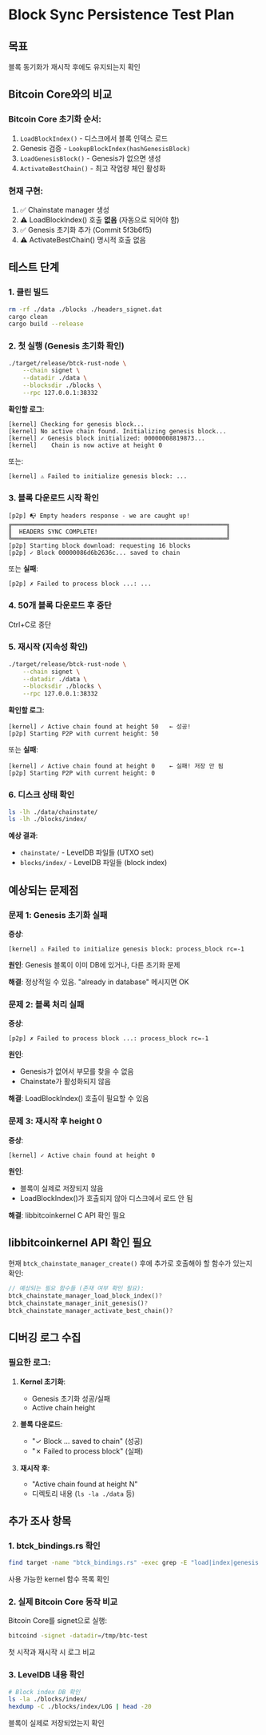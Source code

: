 # Block Sync Persistence Test Plan

## 목표
블록 동기화가 재시작 후에도 유지되는지 확인

## Bitcoin Core와의 비교

### Bitcoin Core 초기화 순서:
1. `LoadBlockIndex()` - 디스크에서 블록 인덱스 로드
2. Genesis 검증 - `LookupBlockIndex(hashGenesisBlock)`
3. `LoadGenesisBlock()` - Genesis가 없으면 생성
4. `ActivateBestChain()` - 최고 작업량 체인 활성화

### 현재 구현:
1. ✅ Chainstate manager 생성
2. ⚠️ LoadBlockIndex() 호출 **없음** (자동으로 되어야 함)
3. ✅ Genesis 초기화 추가 (Commit 5f3b6f5)
4. ⚠️ ActivateBestChain() 명시적 호출 없음

## 테스트 단계

### 1. 클린 빌드
```bash
rm -rf ./data ./blocks ./headers_signet.dat
cargo clean
cargo build --release
```

### 2. 첫 실행 (Genesis 초기화 확인)
```bash
./target/release/btck-rust-node \
    --chain signet \
    --datadir ./data \
    --blocksdir ./blocks \
    --rpc 127.0.0.1:38332
```

**확인할 로그**:
```
[kernel] Checking for genesis block...
[kernel] No active chain found. Initializing genesis block...
[kernel] ✓ Genesis block initialized: 00000008819873...
[kernel]    Chain is now active at height 0
```

또는:
```
[kernel] ⚠ Failed to initialize genesis block: ...
```

### 3. 블록 다운로드 시작 확인
```
[p2p] 📭 Empty headers response - we are caught up!
╔════════════════════════════════════════════════════════════╗
║  HEADERS SYNC COMPLETE!                                    ║
╚════════════════════════════════════════════════════════════╝
[p2p] Starting block download: requesting 16 blocks
[p2p] ✓ Block 00000086d6b2636c... saved to chain
```

또는 **실패**:
```
[p2p] ✗ Failed to process block ...: ...
```

### 4. 50개 블록 다운로드 후 중단
Ctrl+C로 중단

### 5. 재시작 (지속성 확인)
```bash
./target/release/btck-rust-node \
    --chain signet \
    --datadir ./data \
    --blocksdir ./blocks \
    --rpc 127.0.0.1:38332
```

**확인할 로그**:
```
[kernel] ✓ Active chain found at height 50   ← 성공!
[p2p] Starting P2P with current height: 50
```

또는 **실패**:
```
[kernel] ✓ Active chain found at height 0    ← 실패! 저장 안 됨
[p2p] Starting P2P with current height: 0
```

### 6. 디스크 상태 확인
```bash
ls -lh ./data/chainstate/
ls -lh ./blocks/index/
```

**예상 결과**:
- `chainstate/` - LevelDB 파일들 (UTXO set)
- `blocks/index/` - LevelDB 파일들 (block index)

## 예상되는 문제점

### 문제 1: Genesis 초기화 실패
**증상**:
```
[kernel] ⚠ Failed to initialize genesis block: process_block rc=-1
```

**원인**: Genesis 블록이 이미 DB에 있거나, 다른 초기화 문제

**해결**: 정상적일 수 있음. "already in database" 메시지면 OK

### 문제 2: 블록 처리 실패
**증상**:
```
[p2p] ✗ Failed to process block ...: process_block rc=-1
```

**원인**:
- Genesis가 없어서 부모를 찾을 수 없음
- Chainstate가 활성화되지 않음

**해결**: LoadBlockIndex() 호출이 필요할 수 있음

### 문제 3: 재시작 후 height 0
**증상**:
```
[kernel] ✓ Active chain found at height 0
```

**원인**:
- 블록이 실제로 저장되지 않음
- LoadBlockIndex()가 호출되지 않아 디스크에서 로드 안 됨

**해결**: libbitcoinkernel C API 확인 필요

## libbitcoinkernel API 확인 필요

현재 `btck_chainstate_manager_create()` 후에 추가로 호출해야 할 함수가 있는지 확인:

```rust
// 예상되는 필요 함수들 (존재 여부 확인 필요):
btck_chainstate_manager_load_block_index()?
btck_chainstate_manager_init_genesis()?
btck_chainstate_manager_activate_best_chain()?
```

## 디버깅 로그 수집

### 필요한 로그:
1. **Kernel 초기화**:
   - Genesis 초기화 성공/실패
   - Active chain height

2. **블록 다운로드**:
   - "✓ Block ... saved to chain" (성공)
   - "✗ Failed to process block" (실패)

3. **재시작 후**:
   - "Active chain found at height N"
   - 디렉토리 내용 (`ls -la ./data` 등)

## 추가 조사 항목

### 1. btck_bindings.rs 확인
```bash
find target -name "btck_bindings.rs" -exec grep -E "load|index|genesis|activate" {} \;
```

사용 가능한 kernel 함수 목록 확인

### 2. 실제 Bitcoin Core 동작 비교
Bitcoin Core를 signet으로 실행:
```bash
bitcoind -signet -datadir=/tmp/btc-test
```

첫 시작과 재시작 시 로그 비교

### 3. LevelDB 내용 확인
```bash
# Block index DB 확인
ls -la ./blocks/index/
hexdump -C ./blocks/index/LOG | head -20
```

블록이 실제로 저장되었는지 확인

